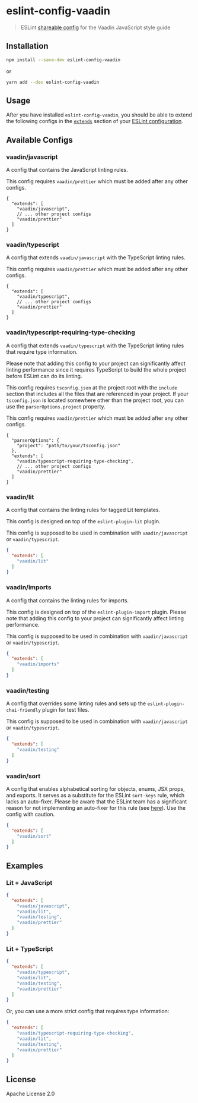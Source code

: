 # eslint-config-vaadin

> ESLint [shareable config](http://eslint.org/docs/developer-guide/shareable-configs.html) for the Vaadin JavaScript style guide

## Installation

```sh
npm install --save-dev eslint-config-vaadin
```

or

```sh
yarn add --dev eslint-config-vaadin
```

## Usage

After you have installed `eslint-config-vaadin`, you should be able to extend the following configs in the [`extends`](http://eslint.org/docs/user-guide/configuring#extending-configuration-files) section of your [ESLint configuration](http://eslint.org/docs/user-guide/configuring).

## Available Configs

### vaadin/javascript

A config that contains the JavaScript linting rules.

This config requires `vaadin/prettier` which must be added after any other configs.

```json5
{
  "extends": [
    "vaadin/javascript",
    // ... other project configs
    "vaadin/prettier"
  ]
}
```

### vaadin/typescript

A config that extends `vaadin/javascript` with the TypeScript linting rules.

This config requires `vaadin/prettier` which must be added after any other configs.

```json5
{
  "extends": [
    "vaadin/typescript",
    // ... other project configs
    "vaadin/prettier"
  ]
}
```

### vaadin/typescript-requiring-type-checking

A config that extends `vaadin/typescript` with the TypeScript linting rules that require type information.

Please note that adding this config to your project can significantly affect linting performance since it requires TypeScript to build the whole project before ESLint can do its linting.

This config requires `tsconfig.json` at the project root with the `include` section that includes all the files that are referenced in your project. If your `tsconfig.json` is located somewhere other than the project root, you can use the `parserOptions.project` property.

This config requires `vaadin/prettier` which must be added after any other configs.

```json5
{
  "parserOptions": {
    "project": "path/to/your/tsconfig.json"
  },
  "extends": [
    "vaadin/typescript-requiring-type-checking",
    // ... other project configs
    "vaadin/prettier"
  ]
}
```

### vaadin/lit

A config that contains the linting rules for tagged Lit templates.

This config is designed on top of the `eslint-plugin-lit` plugin.

This config is supposed to be used in combination with `vaadin/javascript` or `vaadin/typescript`.

```json
{
  "extends": [
    "vaadin/lit"
  ]
}
```

### vaadin/imports

A config that contains the linting rules for imports.

This config is designed on top of the `eslint-plugin-import` plugin. Please note that adding this config to your project can significantly affect linting performance.

This config is supposed to be used in combination with `vaadin/javascript` or `vaadin/typescript`.

```json
{
  "extends": [
    "vaadin/imports"
  ]
}
```

### vaadin/testing

A config that overrides some linting rules and sets up the `eslint-plugin-chai-friendly` plugin for test files.

This config is supposed to be used in combination with `vaadin/javascript` or `vaadin/typescript`.

```json
{
  "extends": [
    "vaadin/testing"
  ]
}
```

### vaadin/sort

A config that enables alphabetical sorting for objects, enums, JSX props, and exports. It serves as a substitute for the ESLint `sort-keys` rule, which lacks an auto-fixer. Please be aware that the ESLint team has a significant reason for not implementing an auto-fixer for this rule (see [here](https://github.com/eslint/eslint/issues/7714#issuecomment-265542433)). Use the config with caution.

```json
{
  "extends": [
    "vaadin/sort"
  ]
}
```

## Examples

### Lit + JavaScript

```json
{
  "extends": [
    "vaadin/javascript",
    "vaadin/lit",
    "vaadin/testing",
    "vaadin/prettier"
  ]
}
```

### Lit + TypeScript

```json
{
  "extends": [
    "vaadin/typescript",
    "vaadin/lit",
    "vaadin/testing",
    "vaadin/prettier"
  ]
}
```

Or, you can use a more strict config that requires type information:

```json
{
  "extends": [
    "vaadin/typescript-requiring-type-checking",
    "vaadin/lit",
    "vaadin/testing",
    "vaadin/prettier"
  ]
}
```

## License

Apache License 2.0
